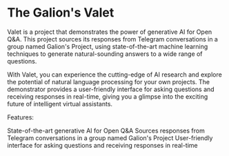 # The Galion's Valet
Valet is a project that demonstrates the power of generative AI for Open Q&A. This project sources its responses from Telegram conversations in a group named Galion's Project, using state-of-the-art machine learning techniques to generate natural-sounding answers to a wide range of questions.

With Valet, you can experience the cutting-edge of AI research and explore the potential of natural language processing for your own projects. The demonstrator provides a user-friendly interface for asking questions and receiving responses in real-time, giving you a glimpse into the exciting future of intelligent virtual assistants.

Features:

State-of-the-art generative AI for Open Q&A
Sources responses from Telegram conversations in a group named Galion's Project
User-friendly interface for asking questions and receiving responses in real-time
